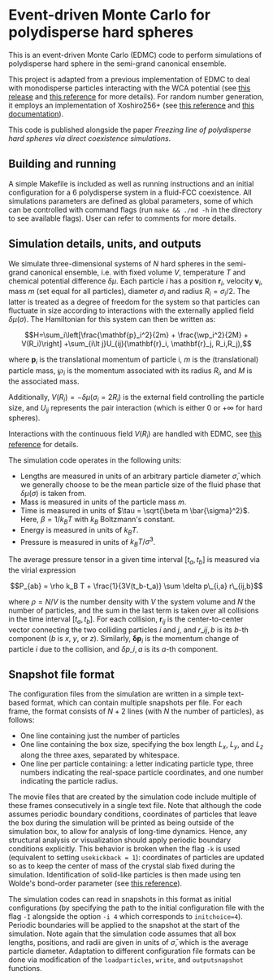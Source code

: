 # Event-driven Monte Carlo for polydisperse hard spheres

This is an event-driven Monte Carlo (EDMC) code to perform simulations of polydisperse hard sphere in the semi-grand canonical ensemble. 

This project is adapted from a previous implementation of EDMC to deal with monodisperse particles interacting with the WCA potential (see [this release](https://github.com/FSmallenburg/EDMC) and [this reference](https://doi.org/10.1063/5.0209178) for more details).
For random number generation, it employs an implementation of Xoshiro256+ (see [this reference](https://doi.org/10.1145/3460772) and [this documentation](https://prng.di.unimi.it/)).

This code is published alongside the paper *Freezing line of polydisperse hard spheres via direct coexistence simulations*.


## Building and running

A simple Makefile is included as well as running instructions and an initial configuration for a $6%$ polydisperse system in a fluid-FCC coexistence.
All simulations parameters are defined as global parameters, some of which can be controlled with command flags (run ``make && ./md -h`` in the directory to see available flags).
User can refer to comments for more details.


## Simulation details, units, and outputs

We simulate three-dimensional systems of $N$ hard spheres in the semi-grand canonical ensemble, i.e. with fixed volume $V$, temperature $T$ and chemical potential difference $\delta\mu$.
Each particle $i$ has a position $\mathbf{r}_i$, velocity $\mathbf{v}_i$, mass $m$ (set equal for all particles), diameter $\sigma_i$ and radius $R_i = \sigma_i / 2$.
The latter is treated as a degree of freedom for the system so that particles can fluctuate in size according to interactions with the externally applied field $\delta \mu (\sigma)$.
The Hamiltonian for this system can then be written as:
```math
H=\sum_i\left[\frac{\mathbf{p}_i^2}{2m} + \frac{\wp_i^2}{2M} + V(R_i)\right]
+\sum_{i\lt j}U_{ij}(\mathbf{r}_i, \mathbf{r}_j, R_i,R_j),
```
where $\mathbf{p}_i$ is the translational momentum of particle i, $m$ is the (translational) particle mass, $\wp_i$ is the momentum associated with its radius $R_i$, and $M$ is the associated mass.

Additionally, $V(R_i) = -\delta\mu\left(\sigma_i=2R_i\right)$ is the external field controlling the particle size, and $U_{ij}$ represents the pair interaction (which is either 0 or $+\infty$ for hard spheres).

Interactions with the continuous field $V(R_i)$ are handled with EDMC, see [this reference](https://doi.org/10.1103/PhysRevE.85.026703) for details.

<!-- Initialization of polydisperse systems with a Gaussian distribution of sizes is achieved deterministically using the inverse cummulative probability distribution function.  -->

The simulation code operates in the following units:
-  Lengths are measured in units of an arbitrary particle diameter $\bar{\sigma}$, which we generally choose to be the mean particle size of the fluid phase that $\delta \mu(\sigma)$ is taken from.
-  Mass is measured in units of the particle mass $m$.
-  Time is measured in units of $\tau = \sqrt{\beta m \bar{\sigma}^2}$. Here, $\beta = 1/k_B T$ with $k_B$ Boltzmann's constant.
-  Energy is measured in units of $k_B T$.
-  Pressure is measured in units of $k_B T / \bar{\sigma}^3$.

<!-- The simulation code measures the pressure tensor $P$ during the simulation, and outputs it in the form of a reduced pressure $P^* = \beta P \bar{\sigma}^3$. -->
The average pressure tensor in a given time interval $[t_a, t_b]$ is measured via the virial expression

$$P_{ab} = \rho k_B T + \frac{1}{3V(t_b-t_a)} \sum  \delta p\_{i,a} r\_{ij,b}$$

where  $\rho = N/V$ is the number density with $V$ the system volume and $N$ the number of particles, and the sum in the last term is taken over all collisions in the time interval $[t_a, t_b]$.
For each collision, $\mathbf{r}_{ij}$ is the center-to-center vector connecting the two colliding particles $i$ and $j$, and $r\_{ij,b}$ is its $b$-th component ($b$ is $x$, $y$, or $z$). Similarly, $\mathbf{\delta p}_i$ is the momentum change of particle $i$ due to the collision, and $\delta p\_{i,a}$ is its $a$-th component.


## Snapshot file format

The configuration files from the simulation are written in a simple text-based format, which can contain multiple snapshots per file.
For each frame, the format consists of $N+2$ lines (with $N$ the number of particles), as follows:
- One line containing just the number of particles
- One line containing the box size, specifying the box length $L_x$, $L_y$, and $L_z$ along the three axes, separated by whitespace.
- One line per particle containing: a letter indicating particle type, three numbers indicating the real-space particle coordinates, and one number indicating the particle radius. 

The movie files that are created by the simulation code include multiple of these frames consecutively in a single text file.
Note that although the code assumes periodic boundary conditions, coordinates of particles that leave the box during the simulation will be printed as being outside of the simulation box, to allow for analysis of long-time dynamics.
Hence, any structural analysis or visualization should apply periodic boundary conditions explicitly.
This behavior is broken when the flag ``-k`` is used (equivalent to setting ``usekickback = 1``): coordinates of particles are updated so as to keep the center of mass of the crystal slab fixed during the simulation. Identification of solid-like particles is then made using ten Wolde's bond-order parameter (see [this reference](https://doi.org/10.1039/FD9960400093)).

The simulation codes can read in snapshots in this format as initial configurations (by specifying the path to the initial configuration file with the flag ``-I`` alongside the option ``-i 4`` which corresponds to ``initchoice=4``).
Periodic boundaries will be applied to the snapshot at the start of the simulation. 
Note again that the simulation code assumes that all box lengths, positions, and radii are given in units of $\bar{\sigma}$, which is the average particle diameter.
Adaptation to different configuration file formats can be done via modification of the ``loadparticles``, ``write``, and ``outputsnapshot`` functions.
